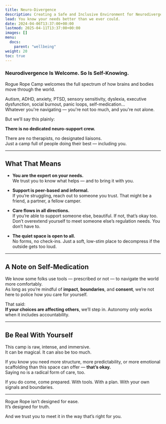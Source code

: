 ```yaml
---
title: Neuro-Divergence
description: Creating a Safe and Inclusive Environment for Neurodivergent Individuals
lead: You know your needs better than we ever could.
date: 2024-04-06T13:37:00+00:00
lastmod: 2025-04-11T13:37:00+00:00
images: []
menu: 
  docs:
    parent: "wellbeing"
weight: 20
toc: true
---
```


### Neurodivergence Is Welcome. So Is Self-Knowing.

Rogue Rope Camp welcomes the full spectrum of how brains and bodies move through the world.

Autism, ADHD, anxiety, PTSD, sensory sensitivity, dyslexia, executive dysfunction, social burnout, panic loops, self-medication…  
Whatever you're navigating — you're not too much, and you're not alone.

But we’ll say this plainly:

**There is no dedicated neuro-support crew.**

There are no therapists, no designated liaisons.  
Just a camp full of people doing their best — including you.

---

## What That Means

- **You are the expert on your needs.**  
  We trust you to know what helps — and to bring it with you.

- **Support is peer-based and informal.**  
  If you’re struggling, reach out to someone you trust. That might be a friend, a partner, a fellow camper.  

- **Care flows in all directions.**  
  If you’re able to support someone else, beautiful. If not, that’s okay too. Don’t overextend yourself to meet someone else’s regulation needs. You don’t have to.

- **The quiet space is open to all.**  
  No forms, no check-ins. Just a soft, low-stim place to decompress if the outside gets too loud.

---

## A Note on Self-Medication

We know some folks use tools — prescribed or not — to navigate the world more comfortably.  
As long as you’re mindful of **impact**, **boundaries**, and **consent**, we’re not here to police how you care for yourself.

That said:  
**If your choices are affecting others**, we’ll step in. Autonomy only works when it includes accountability.

---

## Be Real With Yourself

This camp is raw, intense, and immersive.  
It can be magical. It can also be too much.

If you know you need more structure, more predictability, or more emotional scaffolding than this space can offer — **that’s okay.**  
Saying no is a radical form of care, too.

If you do come, come prepared. With tools. With a plan. With your own signals and boundaries.

---

Rogue Rope isn’t designed for ease.  
It’s designed for truth.

And we trust you to meet it in the way that’s right for you.
